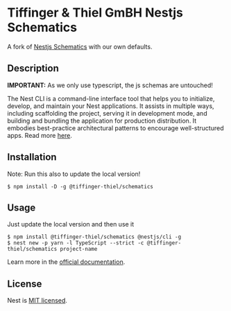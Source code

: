 # Tiffinger & Thiel GmBH Nestjs Schematics
A fork of [Nestjs Schematics](https://github.com/nestjs/schematics) with our own defaults.

## Description

__IMPORTANT:__ As we only use typescript, the js schemas are untouched!

The Nest CLI is a command-line interface tool that helps you to initialize, develop, and maintain your Nest applications. It assists in multiple ways, including scaffolding the project, serving it in development mode, and building and bundling the application for production distribution. It embodies best-practice architectural patterns to encourage well-structured apps. Read more [here](https://docs.nestjs.com/cli/overview).

## Installation

Note: Run this also to update the local version!
```
$ npm install -D -g @tiffinger-thiel/schematics
```

## Usage

Just update the local version and then use it
```
$ npm install @tiffinger-thiel/schematics @nestjs/cli -g
$ nest new -p yarn -l TypeScript --strict -c @tiffinger-thiel/schematics project-name
```

Learn more in the [official documentation](https://docs.nestjs.com/).

## License

Nest is [MIT licensed](LICENSE).